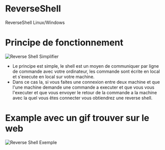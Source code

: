 # ReverseShell

ReverseShell Linux/Windows


# Principe de fonctionnement 

![Reverse Shell Simplifier](https://nsa40.casimages.com/img/2020/02/15/200215073211820505.png)

- Le principe est simple, le shell est un moyen de communiquer par ligne de commande avec votre ordinateur, les commande sont écrite en local et s'execute en local sur votre machine.
- Dans ce cas la, si vous faites une connexion entre deux machine et que l'une machine demande une commande a executer et que vous vous l'executer et que vous envoyer le retour de la commande a la machine avec la quel vous êtes connecter vous obtiendrez une reverse shell.

# Example avec un gif trouver sur le web 

![Reverse Shell Exemple](https://nsa40.casimages.com/img/2020/02/15/200215073822332754.gif)
